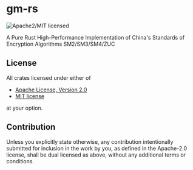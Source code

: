 # gm-rs

![Apache2/MIT licensed][license-image]

A Pure Rust High-Performance Implementation of China's Standards of Encryption Algorithms SM2/SM3/SM4/ZUC

## License

All crates licensed under either of

* [Apache License, Version 2.0](http://www.apache.org/licenses/LICENSE-2.0)
* [MIT license](http://opensource.org/licenses/MIT)

at your option.

## Contribution

Unless you explicitly state otherwise, any contribution intentionally submitted for inclusion in the work by you, as
defined in the Apache-2.0 license, shall be dual licensed as above, without any additional terms or conditions.

[//]: # (badges)

[license-image]: https://img.shields.io/badge/license-Apache2.0/MIT-blue.svg



